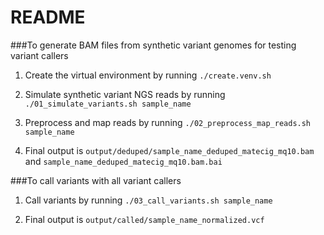# README

###To generate BAM files from synthetic variant genomes for testing variant callers

1. Create the virtual environment by running `./create.venv.sh`

2. Simulate synthetic variant NGS reads by running `./01_simulate_variants.sh sample_name`

3. Preprocess and map reads by running `./02_preprocess_map_reads.sh sample_name`

4. Final output is `output/deduped/sample_name_deduped_matecig_mq10.bam` and `sample_name_deduped_matecig_mq10.bam.bai`

###To call variants with all variant callers

1. Call variants by running `./03_call_variants.sh sample_name`

2. Final output is `output/called/sample_name_normalized.vcf`

